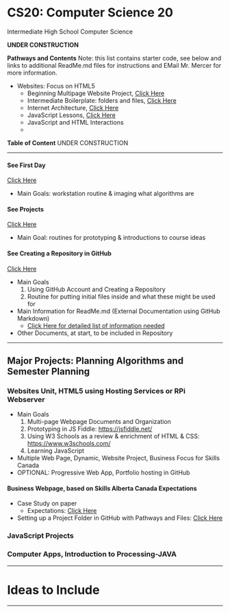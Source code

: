 # CS20: Computer Science 20
Intermediate High School Computer Science

**UNDER CONSTRUCTION**


**Pathways and Contents**
Note: this list contains starter code, see below and links to additional ReadMe.md files for instructions and EMail Mr. Mercer for more information.

- Websites: Focus on HTML5
  - Beginning Multipage Website Project, <a href="">Click Here</a>
  - Intermediate Boilerplate: folders and files, <a href="">Click Here</a>
  - Internet Architecture, <a href="">Click Here</a>
  - JavaScript Lessons, <a href="">Click Here</a>
  - JavaScript and HTML Interactions
  - 

**Table of Content**
UNDER CONSTRUCTION

---

#### See First Day
<a href="https://github.com/MercersKitchen/Computer-Science-Planning/tree/master/First%20Day">Click Here</a>
- Main Goals: workstation routine & imaging what algorithms are

#### See Projects
<a href="https://github.com/MercersKitchen/Computer-Science-Planning/tree/master/Projects">Click Here</a>
- Main Goal: routines for prototyping & introductions to course ideas

#### See Creating a Repository in GitHub
<a href="https://github.com/MercersKitchen/Computer-Science-Planning/blob/master/Projects/Creating%20a%20GitHub%20Repository.txt">Click Here</a>
- Main Goals
   1. Using GitHub Account and Creating a Repository
   2. Routine for putting initial files inside and what these might be used for
- Main Information for ReadMe.md (External Documentation using GitHub Markdown)
  - <a href="https://github.com/MercersKitchen/CS20/tree/master/Websites/Beginning%20Mutlipage%20Website%20Project#information-needing-to-be-answered-before-beginning-a-project-especially-opening-a-github-repository">Click Here for detailed list of information needed</a>
- Other Documents, at start, to be included in Repository

---

## Major Projects: Planning Algorithms and Semester Planning

### Websites Unit, HTML5 using Hosting Services or RPi Webserver
- Main Goals
   1. Multi-page Webpage Documents and Organization
   2. Prototyping in JS Fiddle: https://jsfiddle.net/
   3. Using W3 Schools as a review & enrichment of HTML & CSS: https://www.w3schools.com/
   3. Learning JavaScript
- Multiple Web Page, Dynamic, Website Project, Business Focus for Skills Canada
- OPTIONAL: Progressive Web App, Portfolio hosting in GitHub

#### Business Webpage, based on Skills Alberta Canada Expectations
- Case Study on paper
  - Expectations: <a href="">Click Here</a>
- Setting up a Project Folder in GitHub with Pathways and Files: <a href="https://github.com/QEHS-Websites/Intermediate-Business-Website-Project/tree/master/Project%20Folder%20Structure">Click Here</a>

### JavaScript Projects

### Computer Apps, Introduction to Processing-JAVA

---

# Ideas to Include


---

